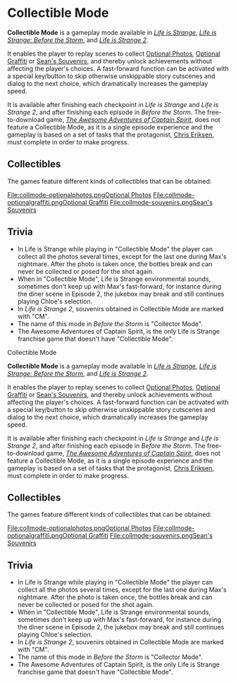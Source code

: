 #  Collectible Mode 

**Collectible Mode** is a gameplay mode available in *[Life is Strange](life_is_strange.md)*, *[Life is Strange: Before the Storm](life_is_strange__before_the_storm.md)*, and *[Life is Strange 2](life_is_strange_2.md)*.

It enables the player to replay scenes to collect [Optional Photos](optional_photos.md), [Optional Graffiti](optional_graffiti.md) or [Sean's Souvenirs](optional_souvenirs.md), and thereby unlock achievements without affecting the player's choices. A fast-forward function can be activated with a special key/button to skip otherwise unskippable story cutscenes and dialog to the next choice, which dramatically increases the gameplay speed.

It is available after finishing each checkpoint in *Life is Strange* and *Life is Strange 2*, and after finishing each episode in *Before the Storm*. The free-to-download game, *[The Awesome Adventures of Captain Spirit](the_awesome_adventures_of_captain_spirit.md)*, does not feature a Collectible Mode, as it is a single episode experience and the gameplay is based on a set of tasks that the protagonist, [Chris Eriksen](chris_eriksen.md), must complete in order to make progress.

##  Collectibles 
The games feature different kinds of collectibles that can be obtained:

[File:collmode-optionalphotos.png](link__optional_photos.md)[Optional Photos](optional_photos.md)
[File:collmode-optionalgraffiti.png](linkoptional_graffiti.md)[Optional Graffiti](optional_graffiti.md)
[File:collmode-souvenirs.png](link__sean_s_souvenirs.md)[Sean's Souvenirs](souvenirs.md)

##  Trivia 
* In Life is Strange while playing in "Collectible Mode" the player can collect all the photos several times, except for the last one during Max's nightmare. After the photo is taken once, the bottles break and can never be collected or posed for the shot again.
* When in "Collectible Mode", Life is Strange environmental sounds, sometimes don't keep up with Max's fast-forward, for instance during the diner scene in Episode 2, the jukebox may break and still continues playing Chloe's selection.  
* In *Life is Strange 2*, souvenirs obtained in Collectible Mode are marked with "CM".
* The name of this mode in *Before the Storm* is "Collector Mode".
* The Awesome Adventures of Captain Spirit, is the only Life is Strange franchise game that doesn't have "Collectible Mode".

 Collectible Mode 

**Collectible Mode** is a gameplay mode available in *[Life is Strange](life_is_strange.md)*, *[Life is Strange: Before the Storm](life_is_strange__before_the_storm.md)*, and *[Life is Strange 2](life_is_strange_2.md)*.

It enables the player to replay scenes to collect [Optional Photos](optional_photos.md), [Optional Graffiti](optional_graffiti.md) or [Sean's Souvenirs](optional_souvenirs.md), and thereby unlock achievements without affecting the player's choices. A fast-forward function can be activated with a special key/button to skip otherwise unskippable story cutscenes and dialog to the next choice, which dramatically increases the gameplay speed.

It is available after finishing each checkpoint in *Life is Strange* and *Life is Strange 2*, and after finishing each episode in *Before the Storm*. The free-to-download game, *[The Awesome Adventures of Captain Spirit](the_awesome_adventures_of_captain_spirit.md)*, does not feature a Collectible Mode, as it is a single episode experience and the gameplay is based on a set of tasks that the protagonist, [Chris Eriksen](chris_eriksen.md), must complete in order to make progress.

##  Collectibles 
The games feature different kinds of collectibles that can be obtained:

[File:collmode-optionalphotos.png](link__optional_photos.md)[Optional Photos](optional_photos.md)
[File:collmode-optionalgraffiti.png](linkoptional_graffiti.md)[Optional Graffiti](optional_graffiti.md)
[File:collmode-souvenirs.png](link_sean_s_souvenirs.md)[Sean's Souvenirs](souvenirs.md)

##  Trivia 
* In Life is Strange while playing in "Collectible Mode" the player can collect all the photos several times, except for the last one during Max's nightmare. After the photo is taken once, the bottles break and can never be collected or posed for the shot again.
* When in "Collectible Mode", Life is Strange environmental sounds, sometimes don't keep up with Max's fast-forward, for instance during the diner scene in Episode 2, the jukebox may break and still continues playing Chloe's selection.  
* In *Life is Strange 2*, souvenirs obtained in Collectible Mode are marked with "CM".
* The name of this mode in *Before the Storm* is "Collector Mode".
* The Awesome Adventures of Captain Spirit, is the only Life is Strange franchise game that doesn't have "Collectible Mode".

